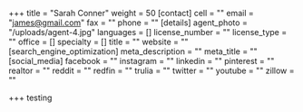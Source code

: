 +++
title = "Sarah Conner"
weight = 50
[contact]
cell = ""
email = "james@gmail.com"
fax = ""
phone = ""
[details]
agent_photo = "/uploads/agent-4.jpg"
languages = []
license_number = ""
license_type = ""
office = []
specialty = []
title = ""
website = ""
[search_engine_optimization]
meta_description = ""
meta_title = ""
[social_media]
facebook = ""
instagram = ""
linkedin = ""
pinterest = ""
realtor = ""
reddit = ""
redfin = ""
trulia = ""
twitter = ""
youtube = ""
zillow = ""

+++
testing